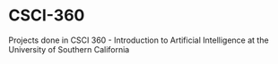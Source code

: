 # CSCI-360
Projects done in CSCI 360 - Introduction to Artificial Intelligence at the University of Southern California
